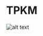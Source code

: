 # TPKM
![alt text](https://media.discordapp.net/attachments/276766884102144001/769657181548838922/unknown.png?width=929&height=486)
